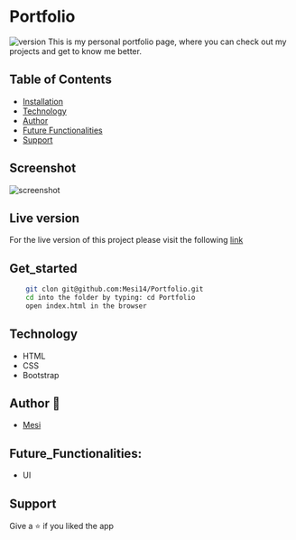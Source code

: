 # Portfolio

<img alt="version" src="https://img.shields.io/badge/version-1.0.0-blue.svg?cacheSeconds=2592000" />
This is my personal portfolio page, where you can check out my projects and get to know me better.

## Table of Contents

- [Installation](#get_started)
- [Technology](#technology)
- [Author](#author)
- [Future Functionalities](#future_functionalities)
- [Support](#support)

## Screenshot

![screenshot]()

## Live version

For the live version of this project please visit the following [link]()

## Get_started

```bash
    git clon git@github.com:Mesi14/Portfolio.git
    cd into the folder by typing: cd Portfolio
    open index.html in the browser
```

## Technology

- HTML
- CSS
- Bootstrap

## Author :bust_in_silhouette:

- [Mesi](https://github.com/Mesi14)

## Future_Functionalities:

- UI

## Support

Give a :star: if you liked the app
